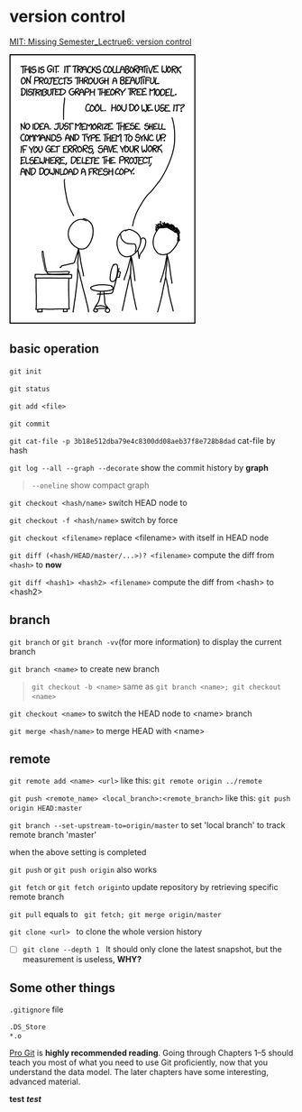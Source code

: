 # version control

[MIT: Missing Semester_Lectrue6: version control](https://missing.csail.mit.edu/2020/version-control/)

![git](git.assets/git.png)

## basic operation

`git init`

`git status`

`git add <file>`

`git commit `

`git cat-file -p 3b18e512dba79e4c8300dd08aeb37f8e728b8dad` cat-file by hash 

`git log --all --graph --decorate` show the commit history by **graph**

> `--oneline` show compact graph

`git checkout <hash/name>` switch HEAD node to <hash>

`git checkout -f <hash/name>` switch by force

`git checkout <filename>` replace \<filename\> with itself in HEAD node

`git diff (<hash/HEAD/master/...>)? <filename>`  compute the diff from `<hash>`  to **now**

`git diff <hash1> <hash2> <filename>` compute the diff from \<hash\> to  \<hash2\>



## branch

`git branch` or `git branch -vv`(for more information) to display the current branch

`git branch <name>` to create new branch

> `git checkout -b <name>`  same as `git branch <name>; git checkout <name>`

`git checkout <name>` to switch the HEAD node to \<name\> branch

`git merge <hash/name>` to merge HEAD with \<name\>

 

## remote

`git remote add <name> <url>`  like this: `git remote origin ../remote`

`git push <remote_name> <local_branch>:<remote_branch>` like this: `git push origin HEAD:master` 

`git branch --set-upstream-to=origin/master` to set 'local branch' to track remote branch 'master'

when the above setting is completed

`git push` or `git push origin` also works 

`git fetch` or `git fetch origin`to update repository by retrieving specific remote branch

`git pull` equals to  ` git fetch; git merge origin/master` 

`git clone <url> ` to clone the whole version history

- [ ] `git clone --depth 1 ` It should only clone the latest snapshot, but the measurement is useless, **WHY?**

## Some other things

`.gitignore` file

```
.DS_Store
*.o
```



[Pro Git](https://git-scm.com/book/en/v2) is **highly recommended reading**. Going through Chapters 1–5 should teach you most of what you need to use Git proficiently, now that you understand the data model. The later chapters have some interesting, advanced material.



 **test**
***test***
